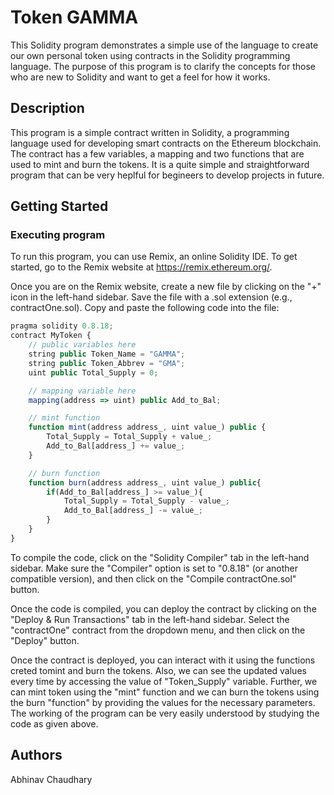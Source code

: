 # Token GAMMA

This Solidity program demonstrates a simple use of the language to create our own personal token using contracts in the Solidity programming language. The purpose of this program is to clarify the concepts for those who are new to Solidity and want to get a feel for how it works.

## Description

This program is a simple contract written in Solidity, a programming language used for developing smart contracts on the Ethereum blockchain. The contract has a few variables, a mapping and two functions that are used to mint and burn the tokens. It is a quite simple and straightforward program that can be very heplful for begineers to develop projects in future.

## Getting Started

### Executing program

To run this program, you can use Remix, an online Solidity IDE. To get started, go to the Remix website at https://remix.ethereum.org/.

Once you are on the Remix website, create a new file by clicking on the "+" icon in the left-hand sidebar. Save the file with a .sol extension (e.g., contractOne.sol). Copy and paste the following code into the file:

```javascript
pragma solidity 0.8.18;
contract MyToken {
    // public variables here
    string public Token_Name = "GAMMA";
    string public Token_Abbrev = "GMA";
    uint public Total_Supply = 0;

    // mapping variable here
    mapping(address => uint) public Add_to_Bal;

    // mint function
    function mint(address address_, uint value_) public {
        Total_Supply = Total_Supply + value_;
        Add_to_Bal[address_] += value_;
    }

    // burn function
    function burn(address address_, uint value_) public{
        if(Add_to_Bal[address_] >= value_){
            Total_Supply = Total_Supply - value_;
            Add_to_Bal[address_] -= value_;
        }
    }
}
```

To compile the code, click on the "Solidity Compiler" tab in the left-hand sidebar. Make sure the "Compiler" option is set to "0.8.18" (or another compatible version), and then click on the "Compile contractOne.sol" button.

Once the code is compiled, you can deploy the contract by clicking on the "Deploy & Run Transactions" tab in the left-hand sidebar. Select the "contractOne" contract from the dropdown menu, and then click on the "Deploy" button.

Once the contract is deployed, you can interact with it using the functions creted tomint and burn the tokens. Also, we can see the updated values every time by accessing the value of "Token_Supply" variable. Further, we can mint token using the "mint" function and we can burn the tokens using the burn "function" by providing the values for the necessary parameters. The working of the program can be very easily understood by studying the code as given above.

## Authors

Abhinav Chaudhary
